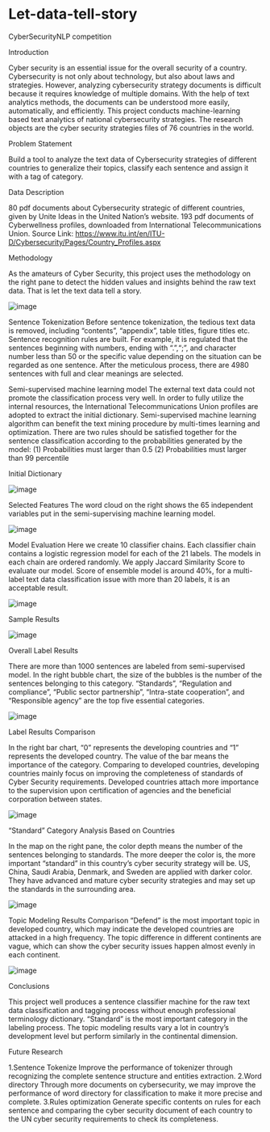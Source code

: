 # Let-data-tell-story
CyberSecurityNLP competition

Introduction

Cyber security is an essential issue for the overall security of a country. Cybersecurity is not only about technology, but also about laws and strategies. However, analyzing cybersecurity strategy documents is difficult because it requires knowledge of multiple domains.
With the help of text analytics methods, the documents can be understood more easily, automatically, and efficiently. 
This project conducts machine-learning based text analytics of national cybersecurity strategies. 
The research objects are the cyber security strategies files of 76 countries in the world. 

Problem Statement

Build a tool to analyze the text data of Cybersecurity strategies of different countries to generalize their topics, classify each sentence and assign it with a tag of category.

Data Description

80 pdf documents about Cybersecurity strategic of different countries, given by Unite Ideas in the United Nation’s website.
193 pdf documents of Cyberwellness profiles, downloaded from International Telecommunications Union.
Source Link:  https://www.itu.int/en/ITU-D/Cybersecurity/Pages/Country_Profiles.aspx

Methodology

As the amateurs of Cyber Security, this project uses the methodology on the right pane to detect the hidden values and insights behind the raw text data. That is let the text data tell a story. 

![image](https://github.com/zhangbojian/Let-data-tell-story/blob/master/Picture1.jpg)

Sentence Tokenization
Before sentence tokenization, the tedious text data is removed, including “contents”, “appendix”, table titles, figure titles etc. 
Sentence recognition rules are built. For example, it is regulated that the sentences beginning with numbers, ending with “.”,“;”, and character number less than 50 or the specific value depending on the situation can be regarded as one sentence. 
After the meticulous process, there are 4980 sentences with full and clear meanings are selected. 

Semi-supervised machine learning model
The external text data could not promote the classification process very well.
In order to fully utilize the internal resources, the International Telecommunications Union profiles are adopted to extract the initial dictionary. 
Semi-supervised machine learning algorithm can benefit the text mining procedure by multi-times learning and optimization. 
There are two rules should be satisfied together for the sentence classification according to the probabilities generated by the model:
     (1) Probabilities must larger than 0.5
     (2) Probabilities must larger than 99 percentile

Initial Dictionary

![image](https://github.com/zhangbojian/Let-data-tell-story/blob/master/Picture8.jpg)

Selected Features
The word cloud on the right shows the 65 independent variables put in the semi-supervising machine learning model. 

![image](https://github.com/zhangbojian/Let-data-tell-story/blob/master/Picture9.jpg)

Model Evaluation
Here we create 10 classifier chains. Each classifier chain contains a logistic regression model for each of the 21 labels. The models in each chain are ordered randomly.
We apply Jaccard Similarity Score to evaluate our model.
Score of ensemble model is around 40%, for a multi-label text data classification issue with more than 20 labels, it is an acceptable result.

![image](https://github.com/zhangbojian/Let-data-tell-story/blob/master/Picture2.jpg)

Sample Results

![image](https://github.com/zhangbojian/Let-data-tell-story/blob/master/Picture3.jpg)

Overall Label Results 

There are more than 1000 sentences are labeled from semi-supervised model. In the right bubble chart, the size of the bubbles is the number of the sentences belonging to this category. 
“Standards”, “Regulation and compliance”, “Public sector partnership”, “Intra-state cooperation”, and “Responsible agency” are the top five essential categories. 

![image](https://github.com/zhangbojian/Let-data-tell-story/blob/master/Picture4.jpg)

Label Results Comparison 

In the right bar chart, “0” represents the developing countries and “1” represents the developed country. The value of the bar means the importance of the category.
Comparing to developed countries, developing countries mainly focus on improving the completeness  of standards of Cyber Security requirements. 
Developed countries attach more importance to the supervision upon certification of agencies and the beneficial corporation between states. 

![image](https://github.com/zhangbojian/Let-data-tell-story/blob/master/Picture5.jpg)

“Standard” Category Analysis Based on Countries

In the map on the right pane, the color depth means the number of the sentences belonging to standards. The more deeper the color is, the more important “standard” in this country’s cyber security strategy will be.
US, China, Saudi Arabia, Denmark, and Sweden are applied with darker color. They have advanced and mature cyber security strategies and may set up the standards in the surrounding area. 

![image](https://github.com/zhangbojian/Let-data-tell-story/blob/master/Picture6.jpg)

Topic Modeling Results Comparison
“Defend” is the most important topic in developed country, which may indicate the developed countries are attacked in a high frequency. 
The topic difference in different continents are vague, which can show the cyber security issues happen almost evenly in each continent.

![image](https://github.com/zhangbojian/Let-data-tell-story/blob/master/Picture7.jpg)

Conclusions

This project well produces a sentence classifier machine for the raw text data classification and tagging process without enough professional terminology dictionary. 
“Standard” is the most important category in the labeling process.
The topic modeling results vary a lot in country’s development level but perform similarly in the continental dimension. 

Future Research

1.Sentence Tokenize
Improve the performance of tokenizer through recognizing the complete sentence structure and entities extraction. 
2.Word directory
Through more documents on cybersecurity, we may improve the performance of word directory for classification to make it more precise and complete.
3.Rules optimization
Generate specific contents on rules for each sentence and comparing the cyber security document of each country to the UN cyber security requirements to check its completeness.









